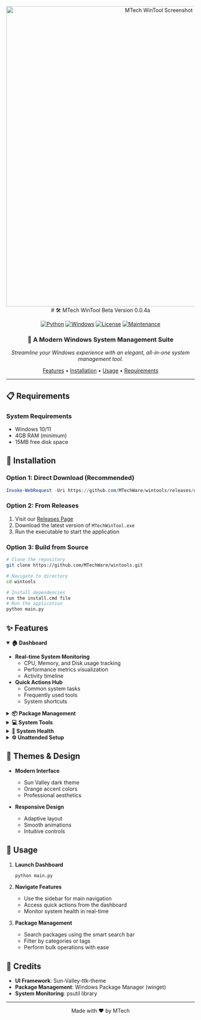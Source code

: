 <div align="center">

  <img src="https://cdn.glitch.global/c71b63a5-9bbb-4161-9304-824cf8b9757b/WinTool.png?v=1733618190858" alt="MTech WinTool Screenshot" width="800"/>
# 🛠️ MTech WinTool Beta Version 0.0.4a

[![Python](https://img.shields.io/badge/Python-3.7+-3776AB?style=for-the-badge&logo=python&logoColor=white)](https://www.python.org)
[![Windows](https://img.shields.io/badge/Windows-10%2F11-0078D6?style=for-the-badge&logo=windows&logoColor=white)](https://www.microsoft.com/windows)
[![License](https://img.shields.io/badge/License-MIT-green.svg?style=for-the-badge)](LICENSE)
[![Maintenance](https://img.shields.io/badge/Maintained%3F-yes-green.svg?style=for-the-badge)](https://github.com/yourusername/MTechWinTool)

### 🎯 A Modern Windows System Management Suite

*Streamline your Windows experience with an elegant, all-in-one system management tool.*

[Features](#-features) • [Installation](#-installation) • [Usage](#-usage) • [Requirements](#-requirements)

---

</div>

## 📋 Requirements

### System Requirements
- Windows 10/11
- 4GB RAM (minimum)
- 15MB free disk space

## 🚀 Installation

### Option 1: Direct Download (Recommended)

```powershell
Invoke-WebRequest -Uri https://github.com/MTechWare/wintools/releases/download/v0.0.4a/MTech_WinTool.exe -OutFile MTechWinTool.exe; Start-Process .\\MTechWinTool.exe
```

### Option 2: From Releases
1. Visit our [Releases Page](https://github.com/MTechWare/wintools/releases)
2. Download the latest version of `MTechWinTool.exe`
3. Run the executable to start the application

### Option 3: Build from Source
```bash
# Clone the repository
git clone https://github.com/MTechWare/wintools.git

# Navigate to directory
cd wintools

# Install dependencies
run the install.cmd file
# Run the application
python main.py
```

## ✨ Features

<details open>
<summary><b>🏠 Dashboard</b></summary>

- **Real-time System Monitoring**
  - CPU, Memory, and Disk usage tracking
  - Performance metrics visualization
  - Activity timeline
- **Quick Actions Hub**
  - Common system tasks
  - Frequently used tools
  - System shortcuts
</details>

<details>
<summary><b>📦 Package Management</b></summary>

- **WinGet Integration**
  - Smart package search
  - Category-based filtering
  - Bulk operations support
- **Package Operations**
  - One-click installation
  - Clean uninstallation
  - Automatic updates
</details>

<details>
<summary><b>💻 System Tools</b></summary>

- **System Maintenance**
  - Disk cleanup utility
  - Task manager integration
  - Service management
- **System Configuration**
  - Device manager
  - Control panel
  - System settings
</details>

<details>
<summary><b>🔧 System Health</b></summary>

- **Performance Monitoring**
  - Resource usage tracking
  - System metrics
  - Health diagnostics
- **System Information**
  - Hardware details
  - Software inventory
  - System reports
</details>

<details>
<summary><b>⚙️ Unattended Setup</b></summary>

- **Windows Configuration**
  - Custom installation settings
  - System preferences
  - Deployment templates
- **Automation**
  - Scripted setup
  - Configuration profiles
  - Batch processing
</details>

## 🎨 Themes & Design

- **Modern Interface**
  - Sun Valley dark theme
  - Orange accent colors
  - Professional aesthetics

- **Responsive Design**
  - Adaptive layout
  - Smooth animations
  - Intuitive controls

## 🎯 Usage

1. **Launch Dashboard**
   ```bash
   python main.py
   ```

2. **Navigate Features**
   - Use the sidebar for main navigation
   - Access quick actions from the dashboard
   - Monitor system health in real-time

3. **Package Management**
   - Search packages using the smart search bar
   - Filter by categories or tags
   - Perform bulk operations with ease

## 🤝 Credits

- **UI Framework**: Sun-Valley-ttk-theme
- **Package Management**: Windows Package Manager (winget)
- **System Monitoring**: psutil library

---

<div align="center">

Made with ❤️ by MTech

</div>
